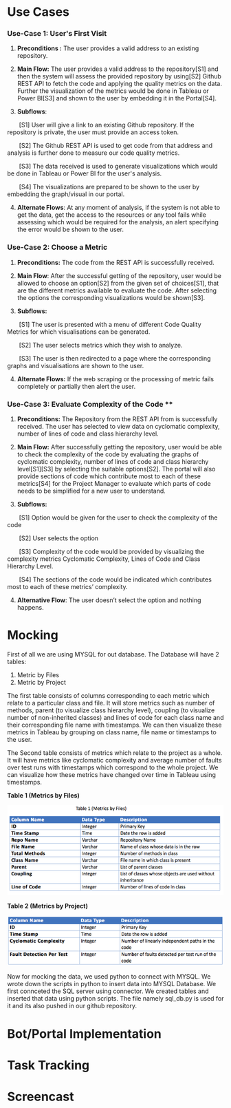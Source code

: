 # Use Cases

### Use-Case 1: User's First Visit

1.  **Preconditions :** The user provides a valid address to an existing repository. 

2.  **Main Flow:** The user provides a valid address to the repository[S1] and then the system will assess the provided repository by using[S2] Github REST API to fetch the code and applying the quality metrics on the data. Further the visualization of the metrics would be done in Tableau or Power BI[S3] and shown to the user by embedding it in the Portal[S4].  

1.  **Subflows**:

&nbsp;&nbsp;&nbsp;&nbsp;&nbsp;&nbsp; \[S1\] User will give a link to an existing Github repository. If the repository is private, the user must provide an access token.

&nbsp;&nbsp;&nbsp;&nbsp;&nbsp;&nbsp; \[S2\] The Github REST API is used to get code from that address and analysis is further done to measure our code quality metrics.

&nbsp;&nbsp;&nbsp;&nbsp;&nbsp;&nbsp; \[S3\] The data received is used to generate visualizations which would be done in Tableau or Power BI for the user's analysis.

&nbsp;&nbsp;&nbsp;&nbsp;&nbsp;&nbsp; \[S4\] The visualizations are prepared to be shown to the user by embedding the graph/visual in our portal.

4.  **Alternate Flows**: At any moment of analysis, if the system is not able to get the data, get the access to the resources or any tool fails while assessing which would be required for the analysis, an alert specifying the error would be shown to the user.

### Use-Case 2: Choose a Metric

1.  **Preconditions:** The code from the REST API is successfully
    received.

2.  **Main Flow**: After the successful getting of the repository, user
    would be allowed to choose an option[S2] from the given set of choices[S1],
    that are the different metrics available to evaluate the
    code. After selecting the options the corresponding visualizations would be shown[S3].

3.  **Subflows:**

&nbsp;&nbsp;&nbsp;&nbsp;&nbsp;&nbsp; \[S1\] The user is presented with a menu of different Code Quality Metrics for which visualisations can be generated.

&nbsp;&nbsp;&nbsp;&nbsp;&nbsp;&nbsp; \[S2\] The user selects metrics which they wish to analyze.

&nbsp;&nbsp;&nbsp;&nbsp;&nbsp;&nbsp; \[S3\] The user is then redirected to a page where the corresponding graphs and visualisations are shown to the user.

4.  **Alternate Flows:** If the web scraping or the processing of metric fails completely or partially then alert the user.

### Use-Case 3: Evaluate Complexity of the Code **

1.  **Preconditions:** The Repository from the REST API from is successfully
    received. The user has selected to view data on cyclomatic complexity, number of lines of code and class
    hierarchy level.

2.  **Main Flow:** After successfully getting the repository, user
    would be able to check the complexity of the code by evaluating the
    graphs of cyclomatic complexity, number of lines of code and class
    hierarchy level[S1][S3] by selecting the suitable options[S2]. The portal will also provide sections of code which
    contribute most to each of these metrics[S4] for the Project Manager to
    evaluate which parts of code needs to be simplified for a new user
    to understand.

3.  **Subflows:**

&nbsp;&nbsp;&nbsp;&nbsp;&nbsp;&nbsp; \[S1\] Option would be given for the user to check the complexity of the code

&nbsp;&nbsp;&nbsp;&nbsp;&nbsp;&nbsp; \[S2\] User selects the option

&nbsp;&nbsp;&nbsp;&nbsp;&nbsp;&nbsp; \[S3\] Complexity of the code would be provided by visualizing the complexity metrics Cyclomatic Complexity, Lines of Code and Class Hierarchy Level.

&nbsp;&nbsp;&nbsp;&nbsp;&nbsp;&nbsp; \[S4\] The sections of the code would be indicated which contributes most to each of these metrics’ complexity.

4.  **Alternative Flow**: The user doesn’t select the option and nothing
    happens.


# Mocking

First of all we are using MYSQL for out database. The Database will have 2 tables:
1.  Metric by Files
2.  Metric by Project

The first table consists of columns corresponding to each metric which relate to a particular class and file. It will store metrics such as number of methods, parent (to visualize class hierarchy level), coupling (to visualize number of non-inherited classes) and lines of code for each class name and their corresponding file name with timestamps. We can then visualize these metrics in Tableau by grouping on class name, file name or timestamps to the user.

The Second table consists of metrics which relate to the project as a whole. It will have metrics like cyclomatic complexity and average number of faults over test runs with timestamps which correspond to the whole project. We can visualize how these metrics have changed over time in Tableau using timestamps. 

**Table 1 (Metrics by Files)**

<img src="/images/MetricByFiles.png" alt="drawing" width="600"/>

**Table 2 (Metrics by Project)**

<img src="/images/MetricByProject.png" alt="drawing" width="600"/>

Now for mocking the data, we used python to connect with MYSQL. We wrote down the scripts in python to insert data into MYSQL Database. We first connceted the SQL server using connector. We created tables and inserted that data using python scripts. The file namely sql_db.py is used for it and its also pushed in our github repository.

# Bot/Portal Implementation

# Task Tracking

# Screencast
